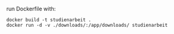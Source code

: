 run Dockerfile with:

```
docker build -t studienarbeit .
docker run -d -v ./downloads/:/app/downloads/ studienarbeit
```
